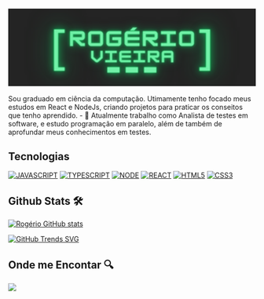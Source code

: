 
<p align="center">
<a href="./.github/banner.png">
  <img src="./.github/banner.png" width=800 alt="Rogério Vieira"/>
</a>
</p>
Sou graduado em ciência da computação. Utimamente tenho focado meus estudos em React e NodeJs, criando projetos para praticar os conseitos que tenho aprendido.
- 🔭 Atualmente trabalho como Analista de testes em software, e estudo programação em paralelo, além de também de aprofundar meus conhecimentos em testes.

## Tecnologias

[![JAVASCRIPT](https://img.shields.io/badge/JavaScript-F7DF1E?style=for-the-badge&logo=javascript&logoColor=white)](https://developer.mozilla.org/pt-BR/docs/Web/JavaScript)
[![TYPESCRIPT](https://img.shields.io/badge/TypeScript-007ACC?style=for-the-badge&logo=typescript&logoColor=white)](https://www.typescriptlang.org/)
[![NODE](https://img.shields.io/badge/Node.js-43853D?style=for-the-badge&logo=node.js&logoColor=white)](https://https://reactjs.org/)
[![REACT](https://img.shields.io/badge/React-61DAFB?style=for-the-badge&logo=react&logoColor=white)](https://https://reactjs.org/)
[![HTML5](https://img.shields.io/badge/HTML5-E34F26?style=for-the-badge&logo=html5&logoColor=white)](https://developer.mozilla.org/pt-BR/docs/Web/HTML)
[![CSS3](https://img.shields.io/badge/CSS3-1572B6?style=for-the-badge&logo=css3&logoColor=white)](https://developer.mozilla.org/pt-BR/docs/Web/CSS)


## Github Stats 🛠️

[![Rogério GitHub stats](https://github-readme-stats.vercel.app/api?username=Rogerio0Vieira&show_icons=true&theme=dark)]()

[![GitHub Trends SVG](https://api.githubtrends.io/user/svg/Rogerio0Vieira/langs?time_range=one_year&theme=dark)](https://githubtrends.io)

## Onde me Encontar 🔍

[<img src="https://img.shields.io/badge/linkedin-%230077B5.svg?&style=for-the-badge&logo=linkedin&logoColor=white" />](https://www.linkedin.com/in/rvb8/)
